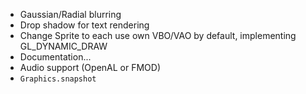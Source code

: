 * Gaussian/Radial blurring
* Drop shadow for text rendering
* Change Sprite to each use own VBO/VAO by default, implementing GL_DYNAMIC_DRAW
* Documentation...
* Audio support (OpenAL or FMOD)
* `Graphics.snapshot`